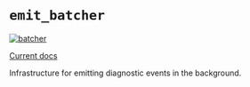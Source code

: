 # `emit_batcher`

[![batcher](https://github.com/emit-rs/emit/actions/workflows/batcher.yml/badge.svg)](https://github.com/emit-rs/emit/actions/workflows/batcher.yml)

[Current docs](https://docs.rs/emit_batcher/1.4.0/emit_batcher/index.html)

Infrastructure for emitting diagnostic events in the background.
